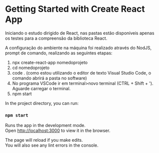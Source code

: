 # Getting Started with Create React App

Iniciando o estudo dirigido de React, nas pastas estão disponíveis apenas os testes para a compreensão da biblioteca React.

A configuração do ambiente na máquina foi realizado através do NodJS, prompt de comando, realizando as seguintes etapas:
1. npx create-react-app nomedoprojeto
2. cd nomedoprojeto
3. code . (como estou utilizando o editor de texto Visual Studio Code, o comando abrirá a pasta no software)
4. No programa VSCode ir em terminal>novo terminal (CTRL + Shift + '). Aguarde carregar o terminal. 
5. npm start

In the project directory, you can run:

### `npm start`

Runs the app in the development mode.\
Open [http://localhost:3000](http://localhost:3000) to view it in the browser.

The page will reload if you make edits.\
You will also see any lint errors in the console.